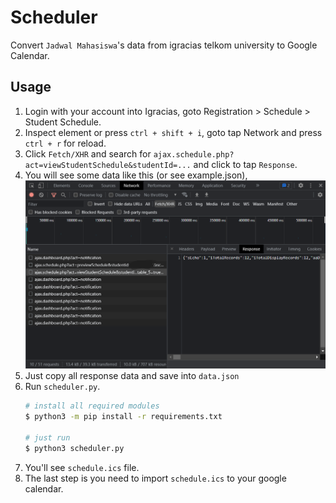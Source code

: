 # Scheduler

Convert `Jadwal Mahasiswa`'s data from igracias telkom university to Google Calendar.

## Usage

1. Login with your account into Igracias, goto Registration > Schedule > Student Schedule.
2. Inspect element or press `ctrl + shift + i`, goto tap Network and press `ctrl + r` for reload.
3. Click `Fetch/XHR` and search for `ajax.schedule.php?act=viewStudentSchedule&studentId=...` and click to tap `Response`.
4. You will see some data like this (or see example.json), ![data](assets/get.png)
5. Just copy all response data and save into `data.json`
6. Run `scheduler.py`.
    ```sh
    # install all required modules
    $ python3 -m pip install -r requirements.txt

    # just run
    $ python3 scheduler.py
    ```
7. You'll see `schedule.ics` file.
8. The last step is you need to import `schedule.ics` to your google calendar.